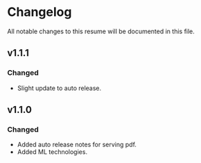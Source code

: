 # Changelog
All notable changes to this resume will be documented in this file.

## v1.1.1
### Changed
  - Slight update to auto release.

## v1.1.0
### Changed
  - Added auto release notes for serving pdf.
  - Added ML technologies.